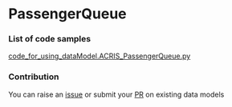 # PassengerQueue

### List of code samples 

<!-- 50-List of code -->

<!-- [code entry](link) -->
[code_for_using_dataModel.ACRIS_PassengerQueue.py](https://github.com/smart-data-models/dataModel.ACRIS/blob/master/PassengerQueue/code/code_for_using_dataModel.ACRIS_PassengerQueue.py)


<!-- /50-List of code -->

### Contribution
You can raise an [issue](https://github.com/smart-data-models/dataModel.ACRIS/issues) or submit your [PR](https://github.com/smart-data-models/dataModel.ACRIS/pulls) on existing data models
